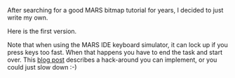
After searching for a good MARS bitmap tutorial for years, I decided to just write my own.

Here is the first version.

Note that when using the MARS IDE keyboard simulator, it can lock up if you press keys too fast. When that happens you have to end the task and start over. This [blog post](https://dtconfect.wordpress.com/2013/02/09/mars-mips-simulator-lockup-hackfix/) describes a hack-around you can implement, or you could just slow down :-)